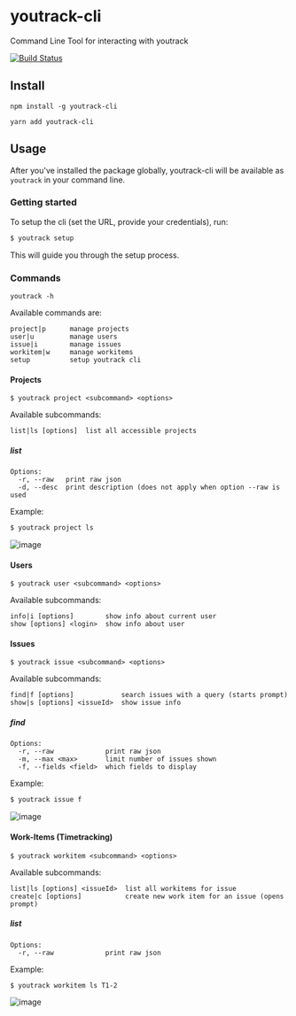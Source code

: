 # youtrack-cli
Command Line Tool for interacting with youtrack

[![Build Status](https://travis-ci.com/shanehofstetter/youtrack-cli.svg?branch=master)](https://travis-ci.com/shanehofstetter/youtrack-cli)


## Install
```
npm install -g youtrack-cli
```
```
yarn add youtrack-cli
```


## Usage

After you've installed the package globally, youtrack-cli will be available as `youtrack` in your command line.

### Getting started

To setup the cli (set the URL, provide your credentials), run:
```bash
$ youtrack setup
```
This will guide you through the setup process.

### Commands

```
youtrack -h
```

Available commands are:

```
project|p      manage projects
user|u         manage users
issue|i        manage issues
workitem|w     manage workitems
setup          setup youtrack cli
```


#### Projects

```
$ youtrack project <subcommand> <options>
```

Available subcommands:

```
list|ls [options]  list all accessible projects
```


##### list

```
Options:
  -r, --raw   print raw json
  -d, --desc  print description (does not apply when option --raw is used
```

Example:  

```bash
$ youtrack project ls
```

![image](https://user-images.githubusercontent.com/13404717/48026722-28e7af00-e147-11e8-8716-e63e9be1d0f8.png)


#### Users

```
$ youtrack user <subcommand> <options>
```

Available subcommands:

```
info|i [options]        show info about current user
show [options] <login>  show info about user
```


#### Issues

```
$ youtrack issue <subcommand> <options>
```

Available subcommands:

```
find|f [options]            search issues with a query (starts prompt)
show|s [options] <issueId>  show issue info
```

##### find

```
Options:
  -r, --raw             print raw json
  -m, --max <max>       limit number of issues shown
  -f, --fields <field>  which fields to display
```

Example:  

```bash
$ youtrack issue f
```

![image](https://user-images.githubusercontent.com/13404717/48168483-ac440480-e2ef-11e8-9de5-6484deb0bad4.png)

#### Work-Items (Timetracking)

```
$ youtrack workitem <subcommand> <options>
```

Available subcommands:
```
list|ls [options] <issueId>  list all workitems for issue
create|c [options]           create new work item for an issue (opens prompt)
```

##### list

```
Options:
  -r, --raw             print raw json
```

Example:  

```bash
$ youtrack workitem ls T1-2
```

![image](https://user-images.githubusercontent.com/13404717/48168349-232ccd80-e2ef-11e8-9cb7-dbe8222e0203.png)

